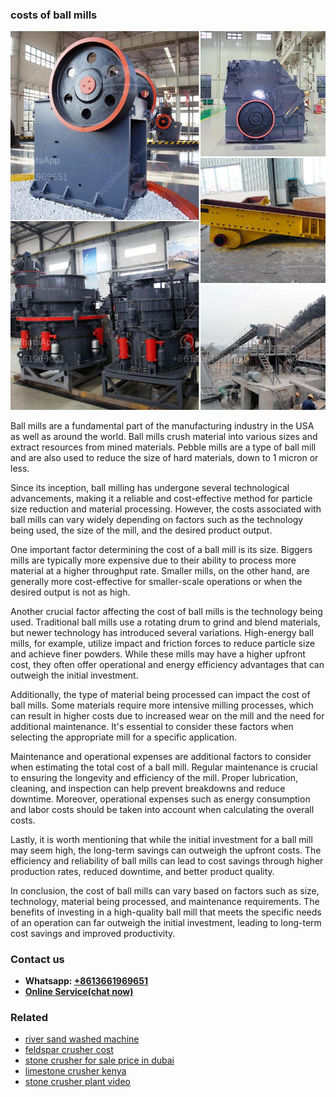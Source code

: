 <h3>costs of ball mills</h3><img src='1708497442.jpg' alt=''><p>Ball mills are a fundamental part of the manufacturing industry in the USA as well as around the world. Ball mills crush material into various sizes and extract resources from mined materials. Pebble mills are a type of ball mill and are also used to reduce the size of hard materials, down to 1 micron or less.</p><p>Since its inception, ball milling has undergone several technological advancements, making it a reliable and cost-effective method for particle size reduction and material processing. However, the costs associated with ball mills can vary widely depending on factors such as the technology being used, the size of the mill, and the desired product output.</p><p>One important factor determining the cost of a ball mill is its size. Biggers mills are typically more expensive due to their ability to process more material at a higher throughput rate. Smaller mills, on the other hand, are generally more cost-effective for smaller-scale operations or when the desired output is not as high.</p><p>Another crucial factor affecting the cost of ball mills is the technology being used. Traditional ball mills use a rotating drum to grind and blend materials, but newer technology has introduced several variations. High-energy ball mills, for example, utilize impact and friction forces to reduce particle size and achieve finer powders. While these mills may have a higher upfront cost, they often offer operational and energy efficiency advantages that can outweigh the initial investment.</p><p>Additionally, the type of material being processed can impact the cost of ball mills. Some materials require more intensive milling processes, which can result in higher costs due to increased wear on the mill and the need for additional maintenance. It's essential to consider these factors when selecting the appropriate mill for a specific application.</p><p>Maintenance and operational expenses are additional factors to consider when estimating the total cost of a ball mill. Regular maintenance is crucial to ensuring the longevity and efficiency of the mill. Proper lubrication, cleaning, and inspection can help prevent breakdowns and reduce downtime. Moreover, operational expenses such as energy consumption and labor costs should be taken into account when calculating the overall costs.</p><p>Lastly, it is worth mentioning that while the initial investment for a ball mill may seem high, the long-term savings can outweigh the upfront costs. The efficiency and reliability of ball mills can lead to cost savings through higher production rates, reduced downtime, and better product quality.</p><p>In conclusion, the cost of ball mills can vary based on factors such as size, technology, material being processed, and maintenance requirements. The benefits of investing in a high-quality ball mill that meets the specific needs of an operation can far outweigh the initial investment, leading to long-term cost savings and improved productivity.</p><h3>Contact us</h3><ul><li><strong>Whatsapp:&nbsp;<a href="https://wa.me/8613661969651">+8613661969651</a></strong></li><li><a href="https://swt.shibang-china.com/?git&amp;zhl&amp;costs of ball mills"><strong>Online Service(chat now)</strong></a></li></ul><h3>Related</h3><ul><li><a href='river sand washed machine.md'>river sand washed machine</a></li><li><a href='feldspar crusher cost.md'>feldspar crusher cost</a></li><li><a href='stone crusher for sale price in dubai.md'>stone crusher for sale price in dubai</a></li><li><a href='limestone crusher kenya.md'>limestone crusher kenya</a></li><li><a href='stone crusher plant video.md'>stone crusher plant video</a></li></ul>